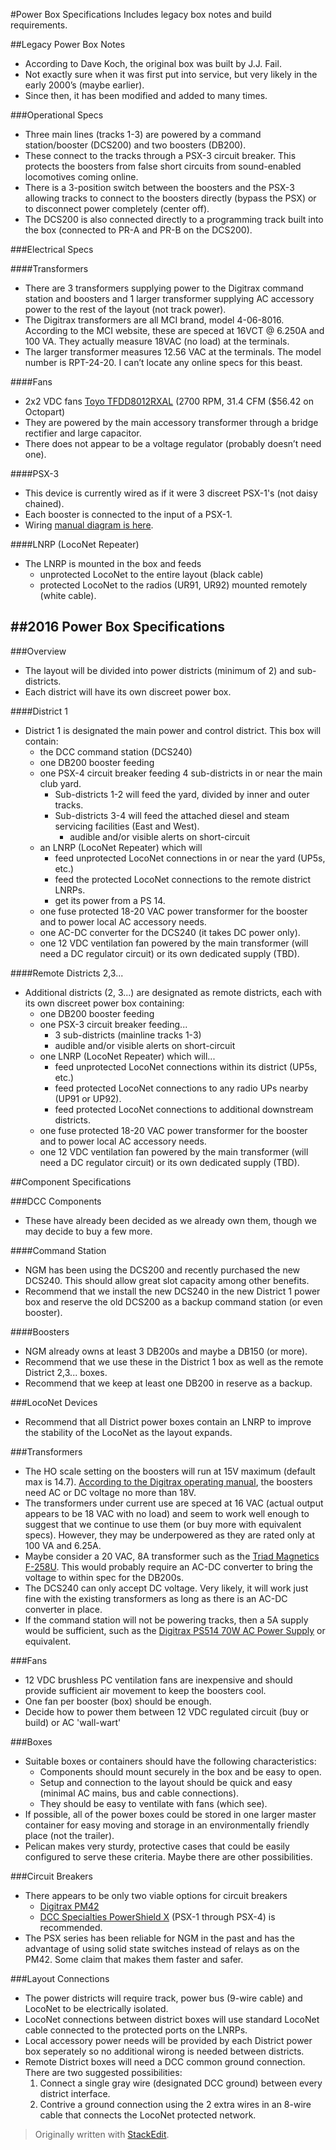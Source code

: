 #Power Box Specifications
Includes legacy box notes and build requirements.

##Legacy Power Box Notes
- According to Dave Koch, the original box was built by J.J. Fail.
- Not exactly sure when it was first put into service, but very likely in the early 2000’s (maybe earlier).
- Since then, it has been modified and added to many times.

###Operational Specs
- Three main lines (tracks 1-3) are powered by a command station/booster (DCS200) and two boosters (DB200).
- These connect to the tracks through a PSX-3 circuit breaker. This protects the boosters from false short circuits from sound-enabled locomotives coming online.
- There is a 3-position switch between the boosters and the PSX-3 allowing tracks to connect to the boosters directly (bypass the PSX) or to disconnect power completely (center off).
- The DCS200 is also connected directly to a programming track built into the box (connected to PR-A and PR-B on the DCS200).

###Electrical Specs

####Transformers
- There are 3 transformers supplying power to the Digitrax command station and boosters and 1 larger  transformer supplying AC accessory power to the rest of the layout (not track power).
- The Digitrax transformers are all MCI brand, model 4-06-8016. According to the MCI website, these are speced at 16VCT @ 6.250A and 100 VA. They actually measure 18VAC (no load) at the terminals.
- The larger transformer measures 12.56 VAC at the terminals. The model number is RPT-24-20. I can’t locate any online specs for this beast.

####Fans
- 2x2 VDC fans [Toyo TFDD8012RXAL](http://www.onlinecomponents.com/u.s.-toyo-fan-tfdd8012rxal.html?p=12701476) (2700 RPM, 31.4 CFM ($56.42 on Octopart)
- They are powered by the main accessory transformer through a bridge rectifier and large capacitor.
- There does not appear to be a voltage regulator (probably doesn’t need one).

####PSX-3
- This device is currently wired as if it were 3 discreet PSX-1's (not daisy chained).
- Each booster is connected to the input of a PSX-1.
- Wiring [manual diagram is here](http://www.dccspecialties.com/products/pdf/man_psx1.pdf).

####LNRP (LocoNet Repeater)
- The LNRP is mounted in the box and feeds
    - unprotected LocoNet to the entire layout (black cable)
    - protected LocoNet to the radios (UR91, UR92) mounted remotely (white cable).

##2016 Power Box Specifications
----------

###Overview
- The layout will be divided into power districts (minimum of 2) and sub-districts.
- Each district will have its own discreet power box.

####District 1
- District 1 is designated the main power and control district. This box will contain:
    - the DCC command station (DCS240)
    - one DB200 booster feeding
    - one PSX-4 circuit breaker feeding 4 sub-districts in or near the main club yard.
        - Sub-districts 1-2 will feed the yard, divided by inner and outer tracks.
        - Sub-districts 3-4 will feed the attached diesel and steam servicing facilities (East and West).
            - audible and/or visible alerts on short-circuit
    - an LNRP (LocoNet Repeater) which will
        - feed unprotected LocoNet connections in or near the yard (UP5s, etc.)
        - feed the protected LocoNet connections to the remote district LNRPs.
        - get its power from a PS 14.
    - one fuse protected 18-20 VAC power transformer for the booster and to power local AC accessory needs.
    - one AC-DC converter for the DCS240 (it takes DC power only).
    - one 12 VDC ventilation fan powered by the main transformer (will need a DC regulator circuit) or its own dedicated supply (TBD).

####Remote Districts 2,3...
- Additional districts (2, 3...) are designated as remote districts, each with its own discreet power box containing:
    - one DB200 booster feeding
    - one PSX-3 circuit breaker feeding...
        - 3 sub-districts (mainline tracks 1-3)
        - audible and/or visible alerts on short-circuit
    - one LNRP (LocoNet Repeater) which will...
        - feed unprotected LocoNet connections within its district (UP5s, etc.)
        - feed protected LocoNet connections to any radio UPs nearby (UP91 or UP92).
        - feed protected LocoNet connections to additional downstream districts.
    - one fuse protected 18-20 VAC power transformer for the booster and to power local AC accessory needs.
    - one 12 VDC ventilation fan powered by the main transformer (will need a DC regulator circuit) or its own dedicated supply (TBD).

##Component Specifications

###DCC Components
- These have already been decided as we already own them, though we may decide to buy a few more.

####Command Station
- NGM has been using the DCS200 and recently purchased the new DCS240. This should allow great slot capacity among other benefits.
- Recommend that we install the new DCS240 in the new District 1 power box and reserve the old DCS200 as a backup command station (or even booster).

####Boosters
- NGM already owns at least 3 DB200s and maybe a DB150 (or more).
- Recommend that we use these in the District 1 box as well as the remote District 2,3... boxes.
- Recommend that we keep at least one DB200 in reserve as a backup.

###LocoNet Devices
- Recommend that all District power boxes contain an LNRP to improve the stability of the LocoNet as the layout expands.

###Transformers
- The HO scale setting on the boosters will run at 15V maximum (default max is 14.7). [According to the Digitrax operating manual](http://www.digitrax.com/static/apps/products/command-stations-boosters/dcs240/documents/DCS240_manual_r1.pdf), the boosters need AC or DC voltage no more than 18V.
- The transformers under current use are speced at 16 VAC (actual output appears to be 18 VAC with no load) and seem to work well enough to suggest that we continue to use them (or buy more with equivalent specs). However, they may be underpowered as they are rated only at 100 VA and 6.25A.
- Maybe consider a 20 VAC, 8A transformer such as the [Triad Magnetics F-258U](http://www.alliedelec.com/triad-magnetics-f-258u/70218465/). This would probably require an AC-DC converter to bring the voltage to within spec for the DB200s.
- The DCS240 can only accept DC voltage. Very likely, it will work just fine with the existing transformers as long as there is an AC-DC converter in place.
- If the command station will not be powering tracks, then a 5A supply would be sufficient, such as the [Digitrax PS514 70W AC Power Supply](http://www.digitrax.com/products/power-supplies/ps514/) or equivalent.

###Fans
- 12 VDC brushless PC ventilation fans are inexpensive and should provide sufficient air movement to keep the boosters cool.
- One fan per booster (box) should be enough.
- Decide how to power them between 12 VDC regulated circuit (buy or build) or AC 'wall-wart'

###Boxes
- Suitable boxes or containers should have the following characteristics:
    - Components should mount securely in the box and be easy to open.
    - Setup and  connection to the layout should be quick and easy (minimal AC mains, bus and cable connections).
    - They should be easy to ventilate with fans (which see).
- If possible, all of the power boxes could be stored in one larger master container for easy moving and storage in an environmentally friendly place (not the trailer).
- Pelican makes very sturdy, protective cases that could be easily configured to serve these criteria. Maybe there are other possibilities.

###Circuit Breakers
- There appears to be only two viable options for circuit breakers
    - [Digitrax PM42](http://www.digitrax.com/products/power-management/pm42/)
    - [DCC Specialties PowerShield X](http://www.dccspecialties.com/products/powershield_x.htm) (PSX-1 through PSX-4) is recommended.
- The PSX series has been reliable for NGM in the past and has the advantage of using solid state switches instead of relays as on the PM42. Some claim that makes them faster and safer.

###Layout Connections
- The power districts will require track, power bus (9-wire cable) and LocoNet to be electrically isolated.
- LocoNet connections between district boxes will use standard LocoNet cable connected to the protected ports on the LNRPs.
- Local accessory power needs will be provided by each District power box seperately so no additional wirong is needed between districts.
- Remote District boxes will need a DCC common ground connection. There are two suggested possibilities:
    1) Connect a single gray wire (designated DCC ground) between every district interface.
    2) Contrive a ground connection using the 2 extra wires in an 8-wire cable that connects the LocoNet protected network.

> Originally written with [StackEdit](https://stackedit.io/).

